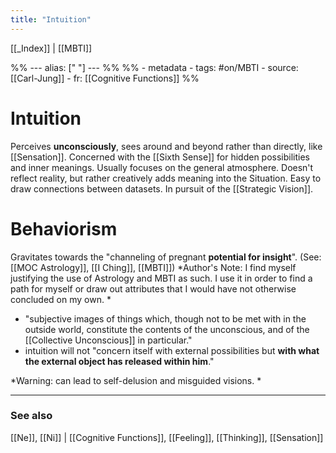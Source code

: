 ```yaml
---
title: "Intuition"
---
```


[[_Index]] | [[MBTI]]

%% ---
alias: [" "]
--- %%
%% - metadata
	- tags: #on/MBTI 
	- source: [[Carl-Jung]]
	- fr: [[Cognitive Functions]]
%%

# Intuition

Perceives **unconsciously**, sees around and beyond rather than directly, like [[Sensation]]. Concerned with the [[Sixth Sense]] for hidden possibilities and inner meanings. Usually focuses on the general atmosphere. Doesn't reflect reality, but rather creatively adds meaning into the Situation. Easy to draw connections between datasets. In pursuit of the [[Strategic Vision]]. 

# Behaviorism
Gravitates towards the "channeling of pregnant **potential for insight**". (See: [[MOC Astrology]], [[I Ching]], [[MBTI]])
*Author's Note: I find myself justifying the use of Astrology and MBTI as such. I use it in order to find a path for myself or draw out attributes that I would have not otherwise concluded on my own. *

- "subjective images of things which, though not to be met with in the outside world, constitute the contents of the unconscious, and of the [[Collective Unconscious]] in particular." 
- intuition will not "concern itself with external possibilities but **with what the external object has released within him**."

*Warning: can lead to self-delusion and misguided visions. *


-------------
### See also
[[Ne]], [[Ni]] | [[Cognitive Functions]], [[Feeling]], [[Thinking]], [[Sensation]]
